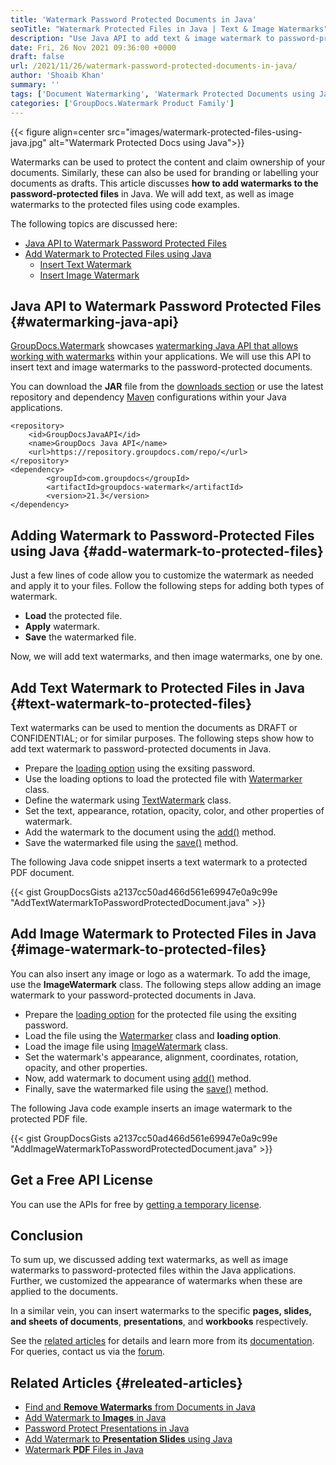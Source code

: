 ```yaml
---
title: 'Watermark Password Protected Documents in Java'
seoTitle: "Watermark Protected Files in Java | Text & Image Watermarks"
description: "Use Java API to add text & image watermark to password-protected Word, PDF, PowerPoint, Excel files. Customize watermark appearance using GroupDocs API."
date: Fri, 26 Nov 2021 09:36:00 +0000
draft: false
url: /2021/11/26/watermark-password-protected-documents-in-java/
author: 'Shoaib Khan'
summary: ''
tags: ['Document Watermarking', 'Watermark Protected Documents using Java', 'Watermark Protected Files', 'Watermark Protected Files using Java', 'watermark using java', 'watermarking API for Java']
categories: ['GroupDocs.Watermark Product Family']
---
```




{{< figure align=center src="images/watermark-protected-files-using-java.jpg" alt="Watermark Protected Docs using Java">}}


Watermarks can be used to protect the content and claim ownership of your documents. Similarly, these can also be used for branding or labelling your documents as drafts. This article discusses **how to add watermarks to the password-protected files** in Java. We will add text, as well as image watermarks to the protected files using code examples.

The following topics are discussed here:

*   [Java API to Watermark Password Protected Files][1]
*   [Add Watermark to Protected Files using Java][2]
    *   [Insert Text Watermark][3]
    *   [Insert Image Watermark][4]

## Java API to Watermark Password Protected Files {#watermarking-java-api}

[GroupDocs.Watermark][5] showcases [watermarking Java API that allows working with watermarks][6] within your applications. We will use this API to insert text and image watermarks to the password-protected documents.

You can download the **JAR** file from the [downloads section][7] or use the latest repository and dependency [Maven][8] configurations within your Java applications.

```
<repository>
	<id>GroupDocsJavaAPI</id>
	<name>GroupDocs Java API</name>
	<url>https://repository.groupdocs.com/repo/</url>
</repository>
<dependency>
        <groupId>com.groupdocs</groupId>
        <artifactId>groupdocs-watermark</artifactId>
        <version>21.3</version> 
</dependency>
```

## Adding Watermark to Password-Protected Files using Java {#add-watermark-to-protected-files}

Just a few lines of code allow you to customize the watermark as needed and apply it to your files. Follow the following steps for adding both types of watermark.

*   **Load** the protected file.
*   **Apply** watermark.
*   **Save** the watermarked file.

Now, we will add text watermarks, and then image watermarks, one by one.

## Add Text Watermark to Protected Files in Java {#text-watermark-to-protected-files}

Text watermarks can be used to mention the documents as DRAFT or CONFIDENTIAL; or for similar purposes. The following steps show how to add text watermark to password-protected documents in Java.

*   Prepare the [loading option][9] using the exsiting password.
*   Use the loading options to load the protected file with [Watermarker][10] class.
*   Define the watermark using [TextWatermark][11] class.
*   Set the text, appearance, rotation, opacity, color, and other properties of watermark.
*   Add the watermark to the document using the [add()][12] method.
*   Save the watermarked file using the [save()][13] method.

The following Java code snippet inserts a text watermark to a protected PDF document.

{{< gist GroupDocsGists a2137cc50ad466d561e69947e0a9c99e "AddTextWatermarkToPasswordProtectedDocument.java" >}}

## Add Image Watermark to Protected Files in Java {#image-watermark-to-protected-files}

You can also insert any image or logo as a watermark. To add the image, use the **ImageWatermark** class. The following steps allow adding an image watermark to your password-protected documents in Java.

*   Prepare the [loading option][14] for the protected file using the exsiting password.
*   Load the file using the [Watermarker][15] class and **loading option**.
*   Load the image file using [ImageWatermark][16] class.
*   Set the watermark's appearance, alignment, coordinates, rotation, opacity, and other properties.
*   Now, add watermark to document using [add()][17] method.
*   Finally, save the watermarked file using the [save()][18] method.

The following Java code example inserts an image watermark to the protected PDF file.

{{< gist GroupDocsGists a2137cc50ad466d561e69947e0a9c99e "AddImageWatermarkToPasswordProtectedDocument.java" >}}

## Get a Free API License

You can use the APIs for free by [getting a temporary license][19].

## Conclusion

To sum up, we discussed adding text watermarks, as well as image watermarks to password-protected files within the Java applications. Further, we customized the appearance of watermarks when these are applied to the documents.

In a similar vein, you can insert watermarks to the specific **pages, slides, and sheets of documents**, **presentations**, and **workbooks** respectively.

See the [related articles][20] for details and learn more from its [documentation][21]. For queries, contact us via the [forum][22].

## Related Articles {#releated-articles}

*   [Find and **Remove Watermarks** from Documents in Java][23]
*   [Add Watermark to **Images** in Java][24]
*   [Password Protect Presentations in Java][25]
*   [Add Watermark to **Presentation Slides** using Java][26]
*   [Watermark **PDF** Files in Java][27]







[1]: #watermarking-java-api
[2]: #add-watermark-to-protected-files
[3]: #text-watermark-to-protected-files
[4]: #image-watermark-to-protected-files
[5]: https://products.groupdocs.com/watermark/
[6]: https://products.groupdocs.com/watermark/java/
[7]: https://downloads.groupdocs.com/watermark
[8]: https://repository.groupdocs.com/webapp/#/artifacts/browse/tree/General/repo/com/groupdocs
[9]: https://apireference.groupdocs.com/watermark/java/com.groupdocs.watermark.options/LoadOptions
[10]: https://apireference.groupdocs.com/watermark/java/com.groupdocs.watermark/Watermarker
[11]: https://apireference.groupdocs.com/watermark/java/com.groupdocs.watermark.watermarks/TextWatermark
[12]: https://apireference.groupdocs.com/watermark/java/com.groupdocs.watermark/Watermarker#add(com.groupdocs.watermark.Watermark)
[13]: https://apireference.groupdocs.com/watermark/java/com.groupdocs.watermark/Watermarker#save(java.lang.String)
[14]: https://apireference.groupdocs.com/watermark/java/com.groupdocs.watermark.options/LoadOptions
[15]: https://apireference.groupdocs.com/watermark/java/com.groupdocs.watermark/Watermarker
[16]: https://apireference.groupdocs.com/watermark/java/com.groupdocs.watermark.watermarks/ImageWatermark
[17]: https://apireference.groupdocs.com/watermark/java/com.groupdocs.watermark/Watermarker#add(com.groupdocs.watermark.Watermark)
[18]: https://apireference.groupdocs.com/watermark/java/com.groupdocs.watermark/Watermarker#save(java.lang.String)
[19]: https://purchase.groupdocs.com/temporary-license
[20]: #releated-articles
[21]: https://docs.groupdocs.com/watermark/
[22]: https://forum.groupdocs.com/
[23]: https://blog.groupdocs.com/2020/11/30/find-and-remove-watermarks-from-documents-in-java/
[24]: https://blog.groupdocs.com/2020/09/15/add-watermark-to-images-in-java/
[25]: https://blog.groupdocs.com/2022/02/10/lock-unlock-ppt-pptx-files-with-password-in-java/
[26]: https://blog.groupdocs.com/2021/06/09/watermark-presentation-slides-using-java/
[27]: https://blog.groupdocs.com/2021/06/26/add-watermark-to-pdf-in-java/

